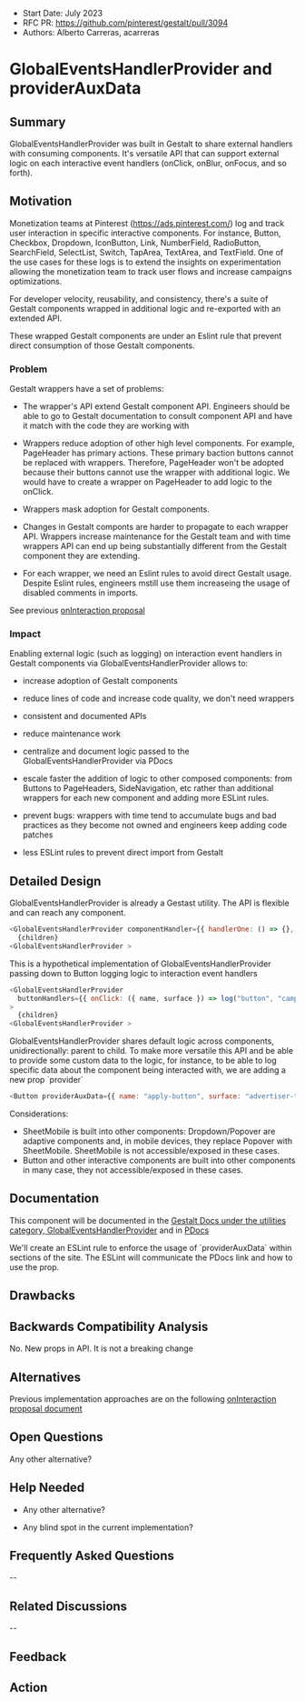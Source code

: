 - Start Date: July 2023
- RFC PR: https://github.com/pinterest/gestalt/pull/3094
- Authors: Alberto Carreras, acarreras

# GlobalEventsHandlerProvider and providerAuxData

## Summary

GlobalEventsHandlerProvider was built in Gestalt to share external handlers with consuming components. It's versatile API that can support external logic on each interactive event handlers (onClick, onBlur, onFocus, and so forth).

## Motivation

Monetization teams at Pinterest (https://ads.pinterest.com/) log and track user interaction in specific interactive components. For instance, Button, Checkbox, Dropdown, IconButton, Link, NumberField, RadioButton, SearchField, SelectList, Switch, TapArea, TextArea, and TextField. One of the use cases for these logs is to extend the insights on experimentation allowing the monetization team to track user flows and increase campaigns optimizations.

For developer velocity, reusability, and consistency, there's a suite of Gestalt components wrapped in additional logic and re-exported with an extended API.

These wrapped Gestalt components are under an Eslint rule that prevent direct consumption of those Gestalt components.

### Problem

Gestalt wrappers have a set of problems:

- The wrapper's API extend Gestalt component API. Engineers should be able to go to Gestalt documentation to consult component API and have it match with the code they are working with

- Wrappers reduce adoption of other high level components. For example, PageHeader has primary actions. These primary baction buttons cannot be replaced with wrappers. Therefore, PageHeader won't be adopted because their buttons cannot use the wrapper with additional logic. We would have to create a wrapper on PageHeader to add logic to the onClick.

- Wrappers mask adoption for Gestalt components.

- Changes in Gestalt componts are harder to propagate to each wrapper API. Wrappers increase maintenance for the Gestalt team and with time wrappers API can end up being substantially different from the Gestalt component they are extending.

- For each wrapper, we need an Eslint rules to avoid direct Gestalt usage. Despite Eslint rules, engineers mstill use them increaseing the usage of disabled comments in imports.

See previous [onInteraction proposal](https://paper.dropbox.com/doc/Proposal-New-onInteraction-functionality-in-Gestalt-components--B416h3YCf4BRIgvCtDUTVrKLAg-rOblYZwoXPm1MzHeLbVyx)

### Impact

Enabling external logic (such as logging) on interaction event handlers in Gestalt components via GlobalEventsHandlerProvider allows to:

- increase adoption of Gestalt components

- reduce lines of code and increase code quality, we don't need wrappers

- consistent and documented APIs

- reduce maintenance work

- centralize and document logic passed to the GlobalEventsHandlerProvider via PDocs

- escale faster the addition of logic to other composed components: from Buttons to PageHeaders, SideNavigation, etc rather than additional wrappers for each new component and adding more ESLint rules.

- prevent bugs: wrappers with time tend to accumulate bugs and bad practices as they become not owned and engineers keep adding code patches

- less ESLint rules to prevent direct import from Gestalt

## Detailed Design

GlobalEventsHandlerProvider is already a Gestast utility. The API is flexible and can reach any component.

```javascript
<GlobalEventsHandlerProvider componentHandler={{ handlerOne: () => {}, handlerTwo: () => {} }}>
  {children}
<GlobalEventsHandlerProvider >
```

This is a hypothetical implementation of GlobalEventsHandlerProvider passing down to Button logging logic to interaction event handlers

```javascript
<GlobalEventsHandlerProvider
  buttonHandlers={{ onClick: ({ name, surface }) => log("button", "campaign_form", name, surface)}}
>
  {children}
<GlobalEventsHandlerProvider >

```

GlobalEventsHandlerProvider shares default logic across components, unidirectionally: parent to child. To make more versatile this API and be able to provide some custom data to the logic, for instance, to be able to log specific data about the component being interacted with, we are adding a new prop \`provider\`

```javascript
<Button providerAuxData={{ name: "apply-button", surface: "advertiser-tools"}}>
```

Considerations:

- SheetMobile is built into other components: Dropdown/Popover are adaptive components and, in mobile devices, they replace Popover with SheetMobile. SheetMobile is not accessible/exposed in these cases.
- Button and other interactive components are built into other components in many case, they not accessible/exposed in these cases.

## Documentation

This component will be documented in the [Gestalt Docs under the utilities category, GlobalEventsHandlerProvider](https://gestalt.pinterest.systems/web/utilities/globaleventshandlerprovider) and in [PDocs](https://pdocs.pinadmin.com/docs/webapp/gestalt-providers)

We'll create an ESLint rule to enforce the usage of \`providerAuxData\` within sections of the site. The ESLint will communicate the PDocs link and how to use the prop.

## Drawbacks

## Backwards Compatibility Analysis

No. New props in API. It is not a breaking change

## Alternatives

Previous implementation approaches are on the following [onInteraction proposal document](https://paper.dropbox.com/doc/Proposal-New-onInteraction-functionality-in-Gestalt-components--B416h3YCf4BRIgvCtDUTVrKLAg-rOblYZwoXPm1MzHeLbVyx)

## Open Questions

Any other alternative?

## Help Needed

- Any other alternative?

- Any blind spot in the current implementation?

## Frequently Asked Questions

--

## Related Discussions

--

## Feedback

## Action
